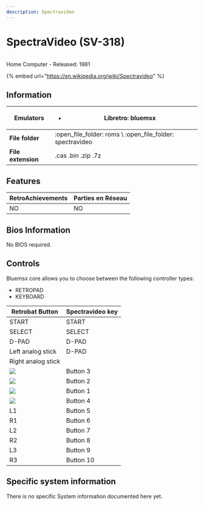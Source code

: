 ```yaml
---
description: Spectravideo
---
```


# SpectraVideo (SV-318)

<figure><img src="https://i.imgur.com/v1P1Ezx.png" alt=""><figcaption></figcaption></figure>

Home Computer - Released: 1981

{% embed url="https://en.wikipedia.org/wiki/Spectravideo" %}

## Information

| **Emulators**      | <ul><li>Libretro: bluemsx</li></ul>                           |
| ------------------ | ------------------------------------------------------------- |
| **File folder**    | :open\_file\_folder: roms \ :open\_file\_folder: spectravideo |
| **File extension** | .cas .bin .zip .7z                                            |

## Features

| RetroAchievements | Parties en Réseau |
| ----------------- | ----------------- |
| NO                | NO                |

## Bios Information

No BIOS required.

## Controls

Bluemsx core allows you to choose between the following controller types:

* RETROPAD
* KEYBOARD

| Retrobat Button                                       | Spectravideo key |
| ----------------------------------------------------- | ---------------- |
| START                                                 | START            |
| SELECT                                                | SELECT           |
| D-PAD                                                 | D-PAD            |
| Left analog stick                                     | D-PAD            |
| Right analog stick                                    |                  |
| ![](<../../../.gitbook/assets/image (2) (1) (1).png>) | Button 3         |
| ![](<../../../.gitbook/assets/image (1) (2) (1).png>) | Button 2         |
| ![](<../../../.gitbook/assets/image (4) (1).png>)     | Button 1         |
| ![](<../../../.gitbook/assets/image (3) (1) (2).png>) | Button 4         |
| L1                                                    | Button 5         |
| R1                                                    | Button 6         |
| L2                                                    | Button 7         |
| R2                                                    | Button 8         |
| L3                                                    | Button 9         |
| R3                                                    | Button 10        |

## Specific system information

There is no specific System information documented here yet.
